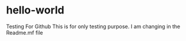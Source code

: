 # hello-world
Testing For Github
This is for only testing purpose.
I am changing in the Readme.mf file
